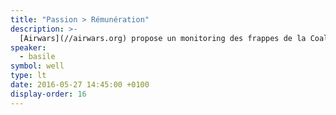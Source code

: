 ```yaml
---
title: "Passion > Rémunération"
description: >-
  [Airwars](//airwars.org) propose un monitoring des frappes de la Coalition en Irak et Syrie et des enquêtes sur les cas de victimes civiles potentielles. Être bénévole permet de donner plus de sens et de fierté à sa vie.
speaker:
  - basile
symbol: well
type: lt
date: 2016-05-27 14:45:00 +0100
display-order: 16
---
```

